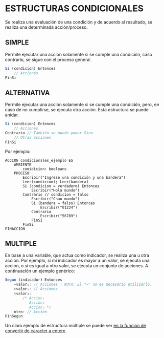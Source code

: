 # ESTRUCTURAS CONDICIONALES
Se realiza una evaluación de una condición y de acuerdo al resultado, se realiza una determinada acción/proceso.
## SIMPLE
Permite ejecutar una acción solamente si se cumple una condición, caso contrario, se sigue con el proceso general.
```js
Si (condicion) Entonces
    // Acciones
FinSi
```
## ALTERNATIVA
Permite ejecutar una acción solamente si se cumple una condición, pero, en caso de no cumplirse, se ejecuta otra acción. Esta estructura se puede anidar.
```js
Si (condicion) Entonces
    // Acciones
Contrario // También se puede poner Sino
    // Otras acciones
FinSi
```
Por ejemplo:
```
ACCION condicionales_ejemplo ES
    AMBIENTE
        conidicion: booleano
    PROCESO
        Escribir("Ingrese una condición y una bandera")
        Leer(condicion); Leer(bandera)
        Si (condicion = verdadero) Entonces
            Escribir("Hola mundo")
        Contrario // condicion = falso
            Escribir("Chau mundo")
            Si (bandera = falso) Entonces
                Escribir("01234")
            Contrario
                Escribir("56789")
            FinSi
        FinSi
FINACCION
```
## MULTIPLE
En base a una variable, que actua como indicador, se realiza una u otra acción. Por ejemplo, si mi indicador es mayor a un valor, se ejecuta una acción, o si es igual a otro valor, se ejecuta un conjunto de acciones. A continuación un ejemplo genérico:
```js
Segun (indicador) Entonces
    =valor₁: // Acciones | NOTA: El "=" no es necesario utilizarlo.
    >valor₂: // Acciones
    <valor₃:
        /* Accion₁
           Accion₂ 
           Accion₃ */
    otro: // Acción
FinSegun
```
Un claro ejemplo de estructura múltiple se puede ver [en la función de convertir de caracter a entero](https://github.com/511NetworkAuthenticationRequired/Algoritmo-y-Estructuras-de-Datos-2023/blob/main/Sintaxis%20del%20pseudocodigo/%5BINCOMPLETO%5D%20Esqueletos_Frecuentes.md#convertir-caracter-a-entero).
